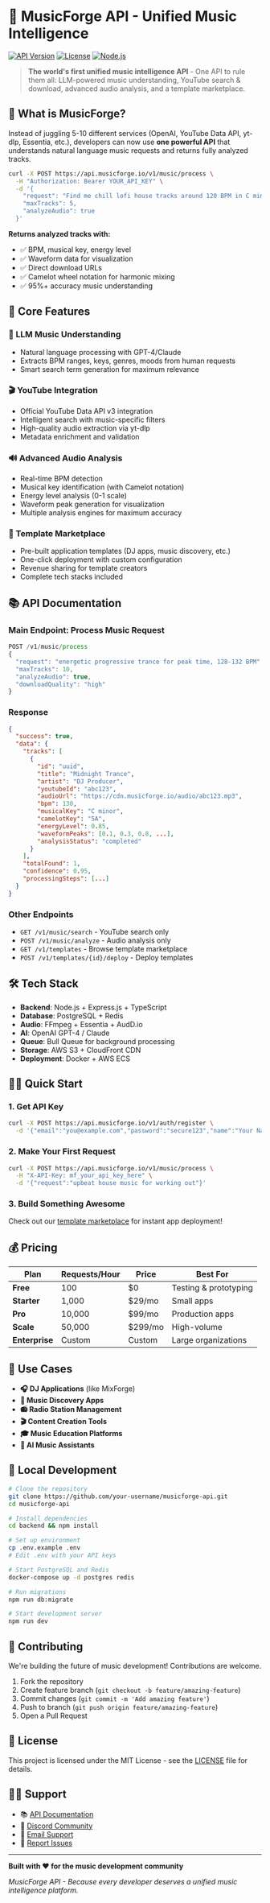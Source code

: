 # 🎵 MusicForge API - Unified Music Intelligence

[![API Version](https://img.shields.io/badge/API-v1.0.0-blue)](https://api.musicforge.io/docs)
[![License](https://img.shields.io/badge/license-MIT-green)](LICENSE)
[![Node.js](https://img.shields.io/badge/node.js-18+-brightgreen)](https://nodejs.org/)

> **The world's first unified music intelligence API** - One API to rule them all: LLM-powered music understanding, YouTube search & download, advanced audio analysis, and a template marketplace.

## 🚀 **What is MusicForge?**

Instead of juggling 5-10 different services (OpenAI, YouTube Data API, yt-dlp, Essentia, etc.), developers can now use **one powerful API** that understands natural language music requests and returns fully analyzed tracks.

```bash
curl -X POST https://api.musicforge.io/v1/music/process \
  -H "Authorization: Bearer YOUR_API_KEY" \
  -d '{
    "request": "Find me chill lofi house tracks around 120 BPM in C minor",
    "maxTracks": 5,
    "analyzeAudio": true
  }'
```

**Returns analyzed tracks with:**
- ✅ BPM, musical key, energy level
- ✅ Waveform data for visualization  
- ✅ Direct download URLs
- ✅ Camelot wheel notation for harmonic mixing
- ✅ 95%+ accuracy music understanding

## 🎯 **Core Features**

### **🧠 LLM Music Understanding**
- Natural language processing with GPT-4/Claude
- Extracts BPM ranges, keys, genres, moods from human requests
- Smart search term generation for maximum relevance

### **🎬 YouTube Integration**
- Official YouTube Data API v3 integration
- Intelligent search with music-specific filters
- High-quality audio extraction via yt-dlp
- Metadata enrichment and validation

### **🔊 Advanced Audio Analysis**
- Real-time BPM detection
- Musical key identification (with Camelot notation)
- Energy level analysis (0-1 scale)
- Waveform peak generation for visualization
- Multiple analysis engines for maximum accuracy

### **🏪 Template Marketplace**
- Pre-built application templates (DJ apps, music discovery, etc.)
- One-click deployment with custom configuration
- Revenue sharing for template creators
- Complete tech stacks included

## 📚 **API Documentation**

### **Main Endpoint: Process Music Request**
```typescript
POST /v1/music/process
{
  "request": "energetic progressive trance for peak time, 128-132 BPM",
  "maxTracks": 10,
  "analyzeAudio": true,
  "downloadQuality": "high"
}
```

### **Response**
```json
{
  "success": true,
  "data": {
    "tracks": [
      {
        "id": "uuid",
        "title": "Midnight Trance",
        "artist": "DJ Producer",
        "youtubeId": "abc123",
        "audioUrl": "https://cdn.musicforge.io/audio/abc123.mp3",
        "bpm": 130,
        "musicalKey": "C minor",
        "camelotKey": "5A",
        "energyLevel": 0.85,
        "waveformPeaks": [0.1, 0.3, 0.8, ...],
        "analysisStatus": "completed"
      }
    ],
    "totalFound": 1,
    "confidence": 0.95,
    "processingSteps": [...]
  }
}
```

### **Other Endpoints**
- `GET /v1/music/search` - YouTube search only
- `POST /v1/music/analyze` - Audio analysis only
- `GET /v1/templates` - Browse template marketplace
- `POST /v1/templates/{id}/deploy` - Deploy templates

## 🛠️ **Tech Stack**

- **Backend**: Node.js + Express.js + TypeScript
- **Database**: PostgreSQL + Redis
- **Audio**: FFmpeg + Essentia + AudD.io
- **AI**: OpenAI GPT-4 / Claude
- **Queue**: Bull Queue for background processing
- **Storage**: AWS S3 + CloudFront CDN
- **Deployment**: Docker + AWS ECS

## 🏃‍♂️ **Quick Start**

### **1. Get API Key**
```bash
curl -X POST https://api.musicforge.io/v1/auth/register \
  -d '{"email":"you@example.com","password":"secure123","name":"Your Name"}'
```

### **2. Make Your First Request**
```bash
curl -X POST https://api.musicforge.io/v1/music/process \
  -H "X-API-Key: mf_your_api_key_here" \
  -d '{"request":"upbeat house music for working out"}'
```

### **3. Build Something Awesome**
Check out our [template marketplace](https://api.musicforge.io/v1/templates) for instant app deployment!

## 💰 **Pricing**

| Plan | Requests/Hour | Price | Best For |
|------|---------------|--------|----------|
| **Free** | 100 | $0 | Testing & prototyping |
| **Starter** | 1,000 | $29/mo | Small apps |
| **Pro** | 10,000 | $99/mo | Production apps |
| **Scale** | 50,000 | $299/mo | High-volume |
| **Enterprise** | Custom | Custom | Large organizations |

## 🎨 **Use Cases**

- **🎧 DJ Applications** (like MixForge)
- **🎵 Music Discovery Apps**
- **📻 Radio Station Management**
- **🎬 Content Creation Tools**
- **🎓 Music Education Platforms**
- **🤖 AI Music Assistants**

## 🚀 **Local Development**

```bash
# Clone the repository
git clone https://github.com/your-username/musicforge-api.git
cd musicforge-api

# Install dependencies
cd backend && npm install

# Set up environment
cp .env.example .env
# Edit .env with your API keys

# Start PostgreSQL and Redis
docker-compose up -d postgres redis

# Run migrations
npm run db:migrate

# Start development server
npm run dev
```

## 🤝 **Contributing**

We're building the future of music development! Contributions are welcome.

1. Fork the repository
2. Create feature branch (`git checkout -b feature/amazing-feature`)
3. Commit changes (`git commit -m 'Add amazing feature'`)
4. Push to branch (`git push origin feature/amazing-feature`)
5. Open a Pull Request

## 📄 **License**

This project is licensed under the MIT License - see the [LICENSE](LICENSE) file for details.

## 🙋‍♂️ **Support**

- 📚 [API Documentation](https://api.musicforge.io/docs)
- 💬 [Discord Community](https://discord.gg/musicforge)
- 📧 [Email Support](mailto:support@musicforge.io)
- 🐛 [Report Issues](https://github.com/your-username/musicforge-api/issues)

---

**Built with ❤️ for the music development community**

*MusicForge API - Because every developer deserves a unified music intelligence platform.*
